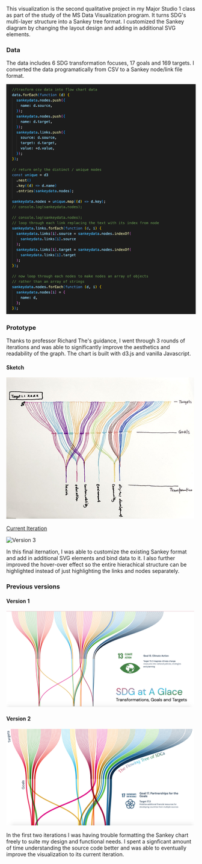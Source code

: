 This visualization is the second qualitative project in my Major Studio 1 class as part of the study of the MS Data Visualization program. It turns SDG's multi-layer structure into a Sankey tree format. I customized the Sankey diagram by changing the layout design and adding in additional SVG elements.

### Data

The data includes 6 SDG transformation focuses, 17 goals and 169 targets. I converted the data programatically from CSV to a Sankey node/link file format.

<img src="./assets/data_prep.png" width="600" alt="Data Prep">

### Prototype

Thanks to professor Richard The's guidance, I went through 3 rounds of iterations and was able to significantly improve the aesthetics and readability of the graph. The chart is built with d3.js and vanilla Javascript.

#### Sketch

<img src="./assets/sketch.JPG" width="500" alt="sketch">
<br>

[Current Iteration](https://muons.com/msdv-major-studio-1/02_qualitative_project/sankey)

<img src="./assets/demo.gif" width="500" alt="Version 3">

In this final iternation, I was able to customize the existing Sankey format and add in additional SVG elements and bind data to it. I also further improved the hover-over effect so the entire hierachical structure can be highlighted instead of just highlighting the links and nodes separately.

### Previous versions

#### Version 1

<img src="./assets/v1.png" width="500" alt="Version 1">

#### Version 2

<img src="./assets/v2.png" width="500" alt="Version 2">

In the first two iterations I was having trouble formatting the Sankey chart freely to suite my design and functional needs. I spent a signficant amount of time understanding the source code better and was able to eventually improve the visualization to its current iteration.
